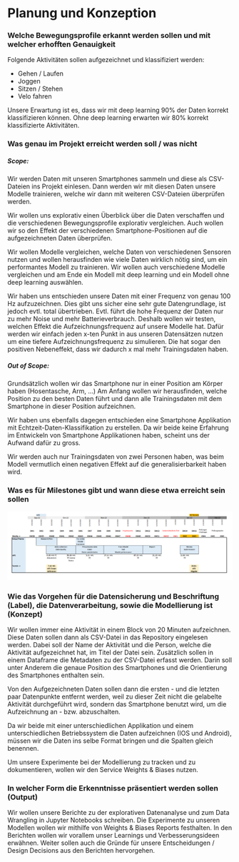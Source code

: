 # Planung und Konzeption

### Welche Bewegungsprofile erkannt werden sollen und mit welcher erhofften Genauigkeit
Folgende Aktivitäten sollen aufgezeichnet und klassifiziert werden:
- Gehen / Laufen
- Joggen
- Sitzen / Stehen
- Velo fahren

Unsere Erwartung ist es, dass wir mit deep learning 90%  der Daten korrekt klassifizieren können. Ohne deep learning erwarten wir 80% korrekt klassifizierte Aktivitäten.

### Was genau im Projekt erreicht werden soll / was nicht

##### Scope:
Wir werden Daten mit unseren Smartphones sammeln und diese als CSV-Dateien ins Projekt einlesen. Dann werden wir mit diesen Daten unsere Modelle trainieren, welche wir dann mit weiteren CSV-Dateien überprüfen werden.

Wir wollen uns explorativ einen Überblick über die Daten verschaffen und die verschiedenen Bewegungsprofile explorativ vergleichen. Auch wollen wir so den Effekt der verschiedenen Smartphone-Positionen auf die aufgezeichneten Daten überprüfen.

Wir wollen Modelle vergleichen, welche Daten von verschiedenen Sensoren nutzen und wollen herausfinden wie viele Daten wirklich nötig sind, um ein performantes Modell zu trainieren. Wir wollen auch verschiedene Modelle vergleichen und am Ende ein Modell mit deep learning und ein Modell ohne deep learning auswählen. 

Wir haben uns entschieden unsere Daten mit einer Frequenz von genau 100 Hz aufzuzeichnen. Dies gibt uns sicher eine sehr gute Datengrundlage, ist jedoch evtl. total übertrieben. Evtl. führt die hohe Frequenz der Daten nur zu mehr Noise und mehr Batterieverbrauch. Deshalb wollen wir testen, welchen Effekt die Aufzeichnungsfrequenz auf unsere Modelle hat. Dafür werden wir einfach jeden x-ten Punkt in aus unseren Datensätzen nutzen um eine tiefere Aufzeichnungsfrequenz zu simulieren. Die hat sogar den positiven Nebeneffekt, dass wir dadurch x mal mehr Trainingsdaten haben.

##### Out of Scope:
Grundsätzlich wollen wir das Smartphone nur in einer Position am Körper haben (Hosentasche, Arm, ...) Am Anfang wollen wir herausfinden, welche Position zu den besten Daten führt und dann alle Trainingsdaten mit dem Smartphone in dieser Position aufzeichnen.

Wir haben uns ebenfalls dagegen entschieden eine Smartphone Applikation mit Echtzeit-Daten-Klassifikation zu erstellen. Da wir beide keine Erfahrung im Entwickeln von Smartphone Applikationen haben, scheint uns der Aufwand dafür zu gross.

Wir werden auch nur Trainingsdaten von zwei Personen haben, was beim Modell vermutlich einen negativen Effekt auf die generalisierbarkeit haben wird.

### Was es für Milestones gibt und wann diese etwa erreicht sein sollen

![Zeitplanung](media/Zeitplanung.png "Zeitplanung")

### Wie das Vorgehen für die Datensicherung und Beschriftung (Label), die Datenverarbeitung, sowie die Modellierung ist (Konzept)

Wir wollen immer eine Aktivität in einem Block von 20 Minuten aufzeichnen. Diese Daten sollen dann als CSV-Datei in das Repository eingelesen werden. Dabei soll der Name der Aktivität und die Person, welche die Aktivität aufgezeichnet hat, im Titel der Datei sein. Zusätzlich sollen in einem Dataframe die Metadaten zu der CSV-Datei erfasst werden. Darin soll unter Anderem die genaue Position des Smartphones und die Orientierung des Smartphones enthalten sein.

Von den Aufgezeichneten Daten sollen dann die ersten - und die letzten paar Datenpunkte entfernt werden, weil zu dieser Zeit nicht die gelabelte Aktivität durchgeführt wird, sondern das Smartphone benutzt wird, um die Aufzeichnung an - bzw. abzuschalten.

Da wir beide mit einer unterschiedlichen Applikation und einem unterschiedlichen Betriebssystem die Daten aufzeichnen (IOS und Android), müssen wir die Daten ins selbe Format bringen und die Spalten gleich benennen.

Um unsere Experimente bei der Modellierung zu tracken und zu dokumentieren, wollen wir den Service Weights & Biases nutzen. 

### In welcher Form die Erkenntnisse präsentiert werden sollen (Output)

Wir wollen unsere Berichte zu der explorativen Datenanalyse und zum Data Wrangling in Jupyter Notebooks schreiben. Die Experimente zu unseren Modellen wollen wir mithilfe von Weights & Biases Reports festhalten. In den Berichten wollen wir vorallem unser Learnings und Verbesserungsideen erwähnen. Weiter sollen auch die Gründe für unsere Entscheidungen / Design Decisions aus den Berichten hervorgehen.